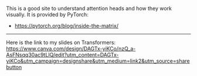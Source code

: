 This is a good site to understand attention heads and how they work visually. It is provided by PyTorch:
* https://pytorch.org/blog/inside-the-matrix/

---
Here is the link to my slides on Transformers: https://www.canva.com/design/DAGTx-yiKCo/nzQ_a-AsFNsqq30ac9tLlQ/edit?utm_content=DAGTx-yiKCo&utm_campaign=designshare&utm_medium=link2&utm_source=sharebutton
